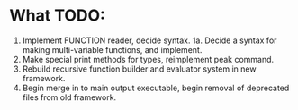 # What TODO:

1. Implement FUNCTION reader, decide syntax.
1a. Decide a syntax for making multi-variable functions, and implement.
2. Make special print methods for types, reimplement peak command.
3. Rebuild recursive function builder and evaluator system in new framework.
4. Begin merge in to main output executable, begin removal of deprecated files from old framework.
